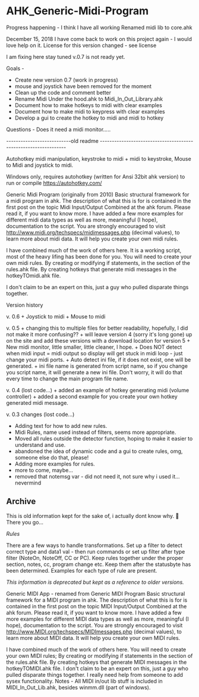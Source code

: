 # AHK_Generic-Midi-Program
Progress happening -
I think I have all working
Renamed midi lib to core.ahk



December 15, 2018
I have come back to work on this project again - I would love help on it.
License for this version changed - see license

I am fixing here  stay tuned  v.0.7 is not ready yet.

Goals -
   - Create new version 0.7 (work in progress)
   - mouse and joystick have been removed for the moment
   - Clean up the code and comment better
   - Rename Midi Under the hood.ahk to  Midi_In_Out_Library.ahk
   - Document how to make hotkeys to midi with clear examples
   - Document how to make midi to keypress with clear examples
   - Develop a gui to create the hotkey to midi and midi to hotkey

   Questions - Does it need a midi monitor.....



---------------------------old readme ----------------------------------------------------------------

Autohotkey midi manipulation, keystroke to midi + midi to keystroke, Mouse to Midi and joystick to midi.

Windows only, requires autohotkey (written for Ansi 32bit ahk version) to run or compile https://autohotkey.com/

Generic Midi Program (originally from 2010)
  Basic structural framework for a midi program in ahk.
  The description of what this is for is contained in the first post on the topic Midi Input/Output Combined at the ahk forum.
  Please read it, if you want to know more.
  I have added a few more examples for different midi data types as well as more, meaningful (I hope), documentation to the script.
  You are strongly encouraged to visit http://www.midi.org/techspecs/midimessages.php (decimal values), to learn more
  about midi data.  It will help you create your own midi rules.

  I have combined much of the work of others here.
  It is a working script, most of the heavy lifing has been done for you.
  You will need to create your own midi rules.
  By creating or modifying if statements, in the section of the rules.ahk file.
  By creating hotkeys that generate midi messages in the hotkeyTOmidi.ahk file.

  I don't claim to be an expert on this, just a guy who pulled disparate things together.

Version history


 v. 0.6
    + Joystick to midi
    + Mouse to midi

 v. 0.5
    + changing this to multiple files for better readability, hopefully, I did not make it more confusing??
    + will leave version 4 (sorry it's long gone) up on the site and add these versions with a download location for version 5
    + New midi monitor, little smaller, little cleaner, I hope.
    + Does NOT detect when midi input = midi output so display will get stuck in midi loop - just change your midi ports.
    + Auto detect ini file, if it does not exist, one will be generated.
    + ini file name is generated from script name, so if you change you script name, it will generate a new ini file. Don't worry, it will do that every time to change the main program file name.


 v. 0.4 (lost code...)
    + added an example of hotkey generating midi (volume controller)
    + added a second example for you create your own hotkey generated midi message.


  v. 0.3 changes (lost code...)
  + Adding text for how to add new rules.
  + Midi Rules, name used instead of filters, seems more appropriate.
  + Moved all rules outside the detector function, hoping to make it easier to understand and use.
  + abandoned the idea of dynamic code and a gui to create rules, omg, someone else do that, please!
  + Adding more examples for rules.
  + more to come, maybe...
  + removed that notemsg var - did not need it, not sure why i used it... nevermind



  ## Archive

This is old information kept for the sake of, i actually dont know why. 🙂 There you go...


*Rules*

There are a few ways to handle transformations. Set up a filter to detect correct type and data1 val - then run commands or set up filter after type filter (NoteOn, NoteOff, CC or PC). Keep rules together under the proper section, notes, cc, program change etc. Keep them after the statusbyte has been determined. Examples for each type of rule are present.


*This information is deprecated but kept as a reference to older versions.*

Generic MIDI App - renamed from Generic MIDI Program Basic structural framework for a MIDI program in ahk. The description of what this is for is contained in the first post on the topic MIDI Input/Output Combined at the ahk forum. Please read it, if you want to know more. I have added a few more examples for different MIDI data types as well as more, meaningful (I hope), documentation to the script. You are strongly encouraged to visit http://www.MIDI.org/techspecs/MIDImessages.php (decimal values), to learn more about MIDI data.  It will help you create your own MIDI rules.

I have combined much of the work of others here. You will need to create your own MIDI rules; By creating or modifying if statements in the section of the rules.ahk file. By creating hotkeys that generate MIDI messages in the hotkeyTOMIDI.ahk file.  I don't claim to be an expert on this, just a guy who pulled disparate things together. I really need help from someone to add sysex functionality.  Notes - All MIDI in/out lib stuff is included in MIDI_In_Out_Lib.ahk, besides winmm.dll (part of windows).

